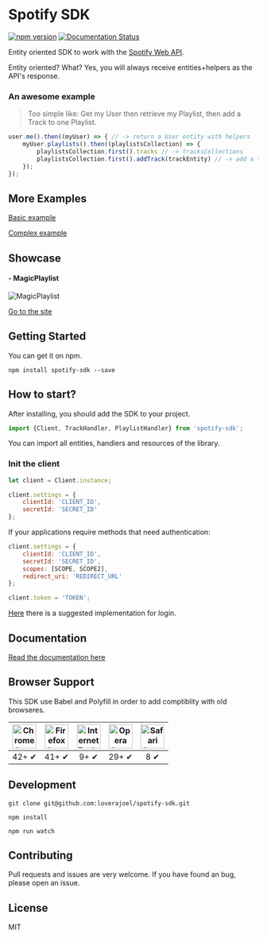 # Spotify SDK

[![npm version](https://badge.fury.io/js/spotify-sdk.svg)](http://badge.fury.io/js/spotify-sdk)  [![Documentation Status](https://doc.esdoc.org/github.com/loverajoel/spotify-sdk/badge.svg)](https://doc.esdoc.org/github.com/loverajoel/spotify-sdk/)

Entity oriented SDK to work with the [Spotify Web API](https://developer.spotify.com/web-api/).

Entity oriented? What? Yes, you will always receive entities+helpers as the API's response.

### An awesome example

> Too simple like: Get my User then retrieve my Playlist, then add a Track to one Playlist.

```javascript
user.me().then((myUser) => { // -> return a User entity with helpers
    myUser.playlists().then((playlistsCollection) => {
        playlistsCollection.first().tracks // -> tracksCollections
        playlistsCollection.first().addTrack(trackEntity) // -> add a track to the playlist
    });
});
```

## More Examples

[Basic example](https://github.com/loverajoel/spotify-sdk/blob/master/examples/basic.js)

[Complex example](https://github.com/loverajoel/spotify-sdk/blob/master/examples/oauth.js)

## Showcase

#### - MagicPlaylist

![MagicPlaylist](https://github.com/loverajoel/magicplaylist/blob/master/app/img/iphone%402x.png)

[Go to the site](http://magicplaylist.co/)

## Getting Started 

You can get it on npm.

`npm install spotify-sdk --save`


## How to start?

After installing, you should add the SDK to your project.

```javascript
import {Client, TrackHandler, PlaylistHandler} from 'spotify-sdk';
```

You can import all entities, handlers and resources of the library.

### Init the client

```javascript
let client = Client.instance;

client.settings = {
    clientId: 'CLIENT_ID',
    secretId: 'SECRET_ID'
};
```

If your applications require methods that need authentication:

```javascript
client.settings = {
    clientId: 'CLIENT_ID',
    secretId: 'SECRET_ID',
    scopes: [SCOPE, SCOPE2],
    redirect_uri: 'REDIRECT_URL'
};

client.token = 'TOKEN';
```
[Here](examples/oauth.js) there is a suggested implementation for login.

## Documentation

[Read the documentation here](https://doc.esdoc.org/github.com/loverajoel/spotify-sdk/)

## Browser Support 

This SDK use Babel and Polyfill in order to add comptiblity with old browseres.

| <img src="http://vignette2.wikia.nocookie.net/inciclopedia/images/4/45/Google_Chrome_Logo.png/revision/20111125001822" width="48px" height="48px" alt="Chrome logo"> | <img src="http://people.mozilla.org/~faaborg/files/shiretoko/firefoxIcon/firefox-512.png" width="48px" height="48px" alt="Firefox logo"> | <img src="http://vignette1.wikia.nocookie.net/fallout/images/a/a0/Internet_Explorer_9_logo.png/revision/latest?cb=20110908011258&path-prefix=es" width="48px" height="48px" alt="Internet Explorer logo"> | <img src="https://upload.wikimedia.org/wikipedia/commons/5/53/Opera_O.png" width="48px" height="48px" alt="Opera logo"> | <img src="http://icons.iconarchive.com/icons/hamzasaleem/stock-style-2/512/Safari-icon.png" width="48px" height="48px" alt="Safari logo"> |
|:---:|:---:|:---:|:---:|:---:|
| 42+ ✔ | 41+ ✔ | 9+ ✔ | 29+ ✔ | 8 ✔ |


## Development

`git clone git@github.com:loverajoel/spotify-sdk.git`

`npm install`

`npm run watch`

## Contributing 

Pull requests and issues are very welcome.
If you have found an bug, please open an issue.

## License

MIT